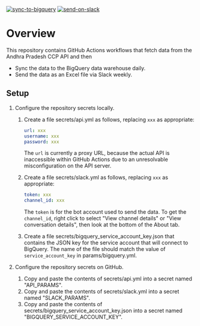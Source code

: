 [![sync-to-bigquery](https://github.com/NooraHealth/ap-ccp-cron/actions/workflows/bq.yml/badge.svg)](https://github.com/NooraHealth/ap-ccp-cron/actions/workflows/sync-to-bigquery.yml)
[![send-on-slack](https://github.com/NooraHealth/ap-ccp-cron/actions/workflows/report.yml/badge.svg)](https://github.com/NooraHealth/ap-ccp-cron/actions/workflows/send-on-slack.yml)

# Overview

This repository contains GitHub Actions workflows that fetch data from the Andhra Pradesh CCP API and then

- Sync the data to the BigQuery data warehouse daily.
- Send the data as an Excel file via Slack weekly.

## Setup

1. Configure the repository secrets locally.
   1. Create a file secrets/api.yml as follows, replacing `xxx` as appropriate:
      ```yaml
      url: xxx
      username: xxx
      password: xxx
      ```
      The `url` is currently a proxy URL, because the actual API is inaccessible within GitHub Actions due to an unresolvable misconfiguration on the API server.
   2. Create a file secrets/slack.yml as follows, replacing `xxx` as appropriate:
   
      ```yaml
      token: xxx
      channel_id: xxx
      ```
      The `token` is for the bot account used to send the data. To get the `channel_id`, right click to select "View channel details" or "View conversation details", then look at the bottom of the About tab.
   3. Create a file secrets/bigquery_service_account_key.json that contains the JSON key for the service account that will connect to BigQuery. The name of the file should match the value of `service_account_key` in params/bigquery.yml.

2. Configure the repository secrets on GitHub.
   1. Copy and paste the contents of secrets/api.yml into a secret named "API_PARAMS".
   2. Copy and paste the contents of secrets/slack.yml into a secret named "SLACK_PARAMS".
   3. Copy and paste the contents of secrets/bigquery_service_account_key.json into a secret named "BIGQUERY_SERVICE_ACCOUNT_KEY".
